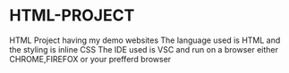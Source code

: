 # HTML-PROJECT
HTML Project having my demo websites
The language used is HTML and the styling is inline CSS
The IDE used is VSC and run on a browser either CHROME,FIREFOX or your prefferd browser

